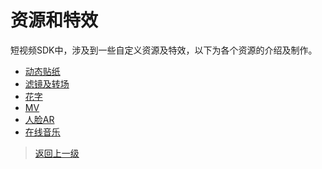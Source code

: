 # 资源和特效

短视频SDK中，涉及到一些自定义资源及特效，以下为各个资源的介绍及制作。

- [动态贴纸](动态贴纸/README.md)
- [滤镜及转场](滤镜及转场/README.md)
- [花字](花字/README.md)
- [MV](MV/README.md)
- [人脸AR](人脸AR/README.md)
- [在线音乐](在线音乐/README.md)

>[返回上一级](../README.md)